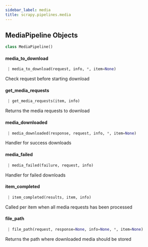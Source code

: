 ```yaml
---
sidebar_label: media
title: scrapy.pipelines.media
---
```


## MediaPipeline Objects

```python
class MediaPipeline()
```

#### media\_to\_download

```python
 | media_to_download(request, info, *, item=None)
```

Check request before starting download

#### get\_media\_requests

```python
 | get_media_requests(item, info)
```

Returns the media requests to download

#### media\_downloaded

```python
 | media_downloaded(response, request, info, *, item=None)
```

Handler for success downloads

#### media\_failed

```python
 | media_failed(failure, request, info)
```

Handler for failed downloads

#### item\_completed

```python
 | item_completed(results, item, info)
```

Called per item when all media requests has been processed

#### file\_path

```python
 | file_path(request, response=None, info=None, *, item=None)
```

Returns the path where downloaded media should be stored


